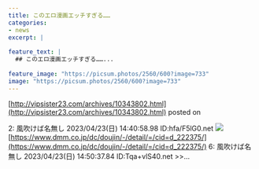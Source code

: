 ```yaml
---
title: このエロ漫画エッチすぎる……
categories:
- news
excerpt: |
  
feature_text: |
  ## このエロ漫画エッチすぎる……...
  
feature_image: "https://picsum.photos/2560/600?image=733"
image: "https://picsum.photos/2560/600?image=733"
---
```


[http://vipsister23.com/archives/10343802.html](http://vipsister23.com/archives/10343802.html)
posted on 

<!--more-->

2: 風吹けば名無し 2023/04/23(日) 14:40:58.98 ID:hfa/F5lG0.net ![](https://livedoor.blogimg.jp/vipsister23/imgs/e/5/e5e6c9a1-s.jpg) [https://www.dmm.co.jp/dc/doujin/-/detail/=/cid=d_222375/](https://www.dmm.co.jp/dc/doujin/-/detail/=/cid=d_222375/) 6: 風吹けば名無し 2023/04/23(日) 14:50:37.84 ID:Tqa+vlS40.net &gt;&gt;...
